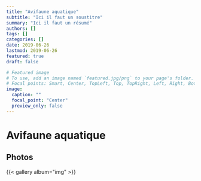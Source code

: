 ```yaml
---
title: "Avifaune aquatique"
subtitle: "Ici il faut un soustitre"
summary: "Ici il faut un résumé"
authors: []
tags: []
categories: []
date: 2019-06-26
lastmod: 2019-06-26
featured: true
draft: false

# Featured image
# To use, add an image named `featured.jpg/png` to your page's folder.
# Focal points: Smart, Center, TopLeft, Top, TopRight, Left, Right, BottomLeft, Bottom, BottomRight.
image:
  caption: ""
  focal_point: "Center"
  preview_only: false
---
```


# Avifaune aquatique

## Photos

{{< gallery album="img" >}}
